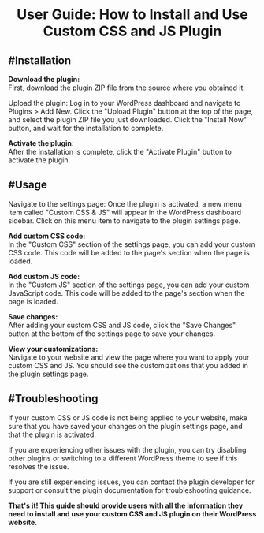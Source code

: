 <h1 align="center"><strong>User Guide: How to Install and Use Custom CSS and JS Plugin</strong></h1>

#Installation
--------------

<strong>Download the plugin:</strong><br> First, download the plugin ZIP file from the source where you obtained it.

Upload the plugin: Log in to your WordPress dashboard and navigate to Plugins > Add New. Click the "Upload Plugin" button at the top of the page, and select the plugin ZIP file you just downloaded. Click the "Install Now" button, and wait for the installation to complete.

<strong>Activate the plugin:</strong><br> After the installation is complete, click the "Activate Plugin" button to activate the plugin.


#Usage
------

Navigate to the settings page: Once the plugin is activated, a new menu item called "Custom CSS & JS" will appear in the WordPress dashboard sidebar. Click on this menu item to navigate to the plugin settings page.

<strong>Add custom CSS code:</strong><br> In the "Custom CSS" section of the settings page, you can add your custom CSS code. This code will be added to the page's <head> section when the page is loaded.

<strong>Add custom JS code:</strong><br> In the "Custom JS" section of the settings page, you can add your custom JavaScript code. This code will be added to the page's <body> section when the page is loaded.

<strong>Save changes:</strong><br> After adding your custom CSS and JS code, click the "Save Changes" button at the bottom of the settings page to save your changes.

<strong>View your customizations:</strong><br> Navigate to your website and view the page where you want to apply your custom CSS and JS. You should see the customizations that you added in the plugin settings page.


#Troubleshooting
-----------------

If your custom CSS or JS code is not being applied to your website, make sure that you have saved your changes on the plugin settings page, and that the plugin is activated.

If you are experiencing other issues with the plugin, you can try disabling other plugins or switching to a different WordPress theme to see if this resolves the issue.

If you are still experiencing issues, you can contact the plugin developer for support or consult the plugin documentation for troubleshooting guidance.

<strong>That's it! This guide should provide users with all the information they need to install and use your custom CSS and JS plugin on their WordPress website.</strong>
